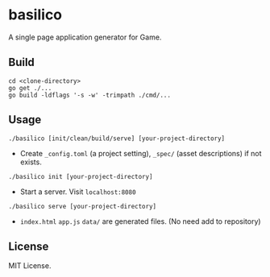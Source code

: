 # basilico

A single page application generator for Game.

## Build

```
cd <clone-directory>
go get ./...
go build -ldflags '-s -w' -trimpath ./cmd/...
```

## Usage

```
./basilico [init/clean/build/serve] [your-project-directory]
```

- Create `_config.toml` (a project setting), `_spec/` (asset descriptions) if not exists.
```
./basilico init [your-project-directory]
```
- Start a server. Visit `localhost:8080`
```
./basilico serve [your-project-directory]
```
- `index.html` `app.js` `data/` are generated files. (No need add to repository)

## License

MIT License.
